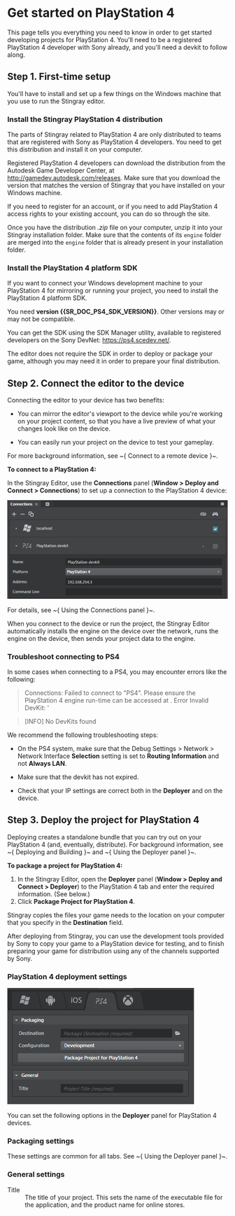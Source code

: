 # Get started on PlayStation 4

This page tells you everything you need to know in order to get started developing projects for PlayStation 4. You'll need to be a registered PlayStation 4 developer with Sony already, and you'll need a devkit to follow along.

## Step 1. First-time setup

You'll have to install and set up a few things on the Windows machine that you use to run the Stingray editor.

### Install the Stingray PlayStation 4 distribution

The parts of Stingray related to PlayStation 4 are only distributed to teams that are registered with Sony as PlayStation 4 developers. You need to get this distribution and install it on your computer.

Registered PlayStation 4 developers can download the distribution from the Autodesk Game Developer Center, at <http://gamedev.autodesk.com/releases>. Make sure that you download the version that matches the version of Stingray that you have installed on your Windows machine.

If you need to register for an account, or if you need to add PlayStation 4 access rights to your existing account, you can do so through the site.

Once you have the distribution *.zip* file on your computer, unzip it into your Stingray installation folder. Make sure that the contents of its `engine` folder are merged into the `engine` folder that is already present in your installation folder.

### Install the PlayStation 4 platform SDK

If you want to connect your Windows development machine to your PlayStation 4 for mirroring or running your project, you need to install the PlayStation 4 platform SDK.

You need **version {{SR_DOC_PS4_SDK_VERSION}}**. Other versions may or may not be compatible.

You can get the SDK using the SDK Manager utility, available to registered developers on the Sony DevNet: <https://ps4.scedev.net/>.

The editor does not require the SDK in order to deploy or package your game, although you may need it in order to prepare your final distribution.

## Step 2. Connect the editor to the device

Connecting the editor to your device has two benefits:

-	You can mirror the editor's viewport to the device while you're working on your project content, so that you have a live preview of what your changes look like on the device.

-	You can easily run your project on the device to test your gameplay.

For more background information, see ~{ Connect to a remote device }~.

**To connect to a PlayStation 4:**

In the Stingray Editor, use the **Connections** panel (**Window > Deploy and Connect > Connections**) to set up a connection to the PlayStation 4 device:

![Connect to PlayStation 4](../images/connect_ps4.png)

For details, see ~{ Using the Connections panel }~.

When you connect to the device or run the project, the Stingray Editor automatically installs the engine on the device over the network, runs the engine on the device, then sends your project data to the engine.

### Troubleshoot connecting to PS4

In some cases when connecting to a PS4, you may encounter errors like the following:

> Connections: Failed to connect to "PS4". Please ensure the PlayStation 4 engine run-time can be accessed at <IP address>. Error Invalid DevKit: <IP Address>'

> [INFO] No DevKits found

We recommend the following troubleshooting steps:

- On the PS4 system, make sure that the  Debug Settings > Network > Network Interface **Selection** setting is set to **Routing Information** and not **Always LAN**.

- Make sure that the devkit has not expired.

- Check that your IP settings are correct both in the **Deployer** and on the device.

## Step 3. Deploy the project for PlayStation 4

Deploying creates a standalone bundle that you can try out on your PlayStation 4 (and, eventually, distribute). For background information, see ~{ Deploying and Building }~ and ~{ Using the Deployer panel }~.

**To package a project for PlayStation 4:**

1.	In the Stingray Editor, open the **Deployer** panel (**Window > Deploy and Connect > Deployer**) to the PlayStation 4 tab and enter the required information. (See below.)
2.	Click **Package Project for PlayStation 4**.

Stingray copies the files your game needs to the location on your computer that you specify in the **Destination** field.

After deploying from Stingray, you can use the development tools provided by Sony to copy your game to a PlayStation device for testing, and to finish preparing your game for distribution using any of the channels supported by Sony.

### PlayStation 4 deployment settings

![PS4 Deployer](../images/deployer_ps4.png)

You can set the following options in the **Deployer** panel for PlayStation 4 devices.

### Packaging settings

These settings are common for all tabs. See ~{ Using the Deployer panel }~.

### General settings
<dl>
<dt>Title</dt>

<dd>The title of your project. This sets the name of the executable file for the application, and the product name for online stores.</dd>
</dl>
